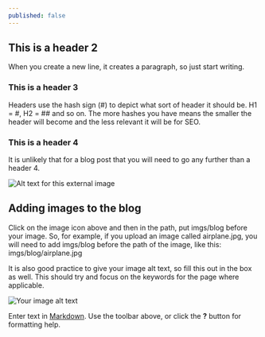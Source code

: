 ```yaml
---
published: false
---
```

## This is a header 2
When you create a new line, it creates a paragraph, so just start writing.

### This is a header 3
Headers use the hash sign (#) to depict what sort of header it should be. H1 = #, H2 = ## and so on. The more hashes you have means the smaller the header will become and the less relevant it will be for SEO. 

### This is a header 4
It is unlikely that for a blog post that you will need to go any further than a header 4.

![Alt text for this external image](http://placehold.it/800x400)

## Adding images to the blog
Click on the image icon above and then in the path, put imgs/blog before your image. So, for example, if you upload an image called airplane.jpg, you will need to add imgs/blog before the path of the image, like this: imgs/blog/airplane.jpg

It is also good practice to give your image alt text, so fill this out in the box as well. This should try and focus on the keywords for the page where applicable. 

![Your image alt text]({{site.baseurl}}/imgs/blog/example-image.png)

Enter text in [Markdown](http://daringfireball.net/projects/markdown/). Use the toolbar above, or click the **?** button for formatting help.
